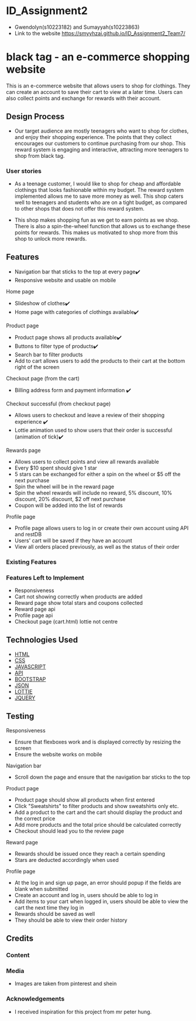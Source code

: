 # ID_Assignment2

- Gwendolyn(s10223182) and Sumayyah(s10223863)
- Link to the website https://smyyhzai.github.io/ID_Assignment2_Team7/

# black tag - an e-commerce shopping website

This is an e-commerce website that allows users to shop for clothings. They can create an account to save their cart to view at a later time. Users can also collect points and exchange for rewards with their account.

## Design Process

- Our target audience are mostly teenagers who want to shop for clothes, and enjoy their shopping experience. The points that they collect encourages our customers to continue purchasing from our shop. This reward system is engaging and interactive, attracting more teenagers to shop from black tag.

### User stories

- As a teenage customer, I would like to shop for cheap and affordable clothings that looks fashionable within my budget. The reward system implemented allows me to save more money as well. This shop caters well to teenagers and students who are on a tight budget, as compared to other shops that does not offer this reward system.

- This shop makes shopping fun as we get to earn points as we shop. There is also a spin-the-wheel function that allows us to exchange these points for rewards. This makes us motivated to shop more from this shop to unlock more rewards.

## Features

- Navigation bar that sticks to the top at every page✔️
- Responsive website and usable on mobile

Home page

- Slideshow of clothes✔️
- Home page with categories of clothings available✔️

Product page

- Product page shows all products available✔️
- Buttons to filter type of products✔️
- Search bar to filter products
- Add to cart allows users to add the products to their cart at the bottom right of the screen

Checkout page (from the cart)

- Billing address form and payment information ✔️

Checkout successful (from checkout page)

- Allows users to checkout and leave a review of their shopping experience ✔️
- Lottie animation used to show users that their order is successful (animation of tick)✔️

Rewards page

- Allows users to collect points and view all rewards available
- Every $10 spent should give 1 star
- 5 stars can be exchanged for either a spin on the wheel or $5 off the next purchase
- Spin the wheel will be in the reward page
- Spin the wheel rewards will include no reward, 5% discount, 10% discount, 20% discount, $2 off next purchase
- Coupon will be added into the list of rewards

Profile page

- Profile page allows users to log in or create their own account using API and restDB
- Users' cart will be saved if they have an account
- View all orders placed previously, as well as the status of their order

### Existing Features

### Features Left to Implement

- Responsiveness
- Cart not showing correctly when products are added
- Reward page show total stars and coupons collected
- Reward page api
- Profile page api
- Checkout page (cart.html) lottie not centre

## Technologies Used

- [HTML](https://html.com)
- [CSS](https://css.com)
- [JAVASCRIPT](https://javascript.com)
- [API](https://api.com)
- [BOOTSTRAP](https://bootstrap.com)
- [JSON](https://json.com)
- [LOTTIE](https://lottie.com)
- [JQUERY](https://jquery.com)

## Testing

Responsiveness

- Ensure that flexboxes work and is displayed correctly by resizing the screen
- Ensure the website works on mobile

Navigation bar

- Scroll down the page and ensure that the navigation bar sticks to the top

Product page

- Product page should show all products when first entered
- Click "Sweatshirts" to filter products and show sweatshirts only etc.
- Add a product to the cart and the cart should display the product and the correct price
- Add more products and the total price should be calculated correctly
- Checkout should lead you to the review page

Reward page

- Rewards should be issued once they reach a certain spending
- Stars are deducted accordingly when used

Profile page

- At the log in and sign up page, an error should popup if the fields are blank when submitted
- Create an account and log in, users should be able to log in
- Add items to your cart when logged in, users should be able to view the cart the next time they log in
- Rewards should be saved as well
- They should be able to view their order history

## Credits

### Content

### Media

- Images are taken from pinterest and shein

### Acknowledgements

- I received inspiration for this project from mr peter hung.
